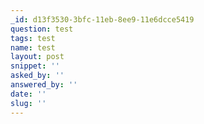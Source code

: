 ```yaml
---
_id: d13f3530-3bfc-11eb-8ee9-11e6dcce5419
question: test
tags: test
name: test
layout: post
snippet: ''
asked_by: ''
answered_by: ''
date: ''
slug: ''
---
```


